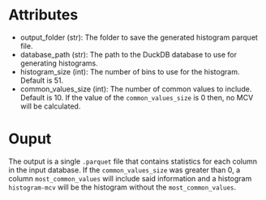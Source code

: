 # Attributes

- output_folder (str): The folder to save the generated histogram parquet
file.
- database_path (str): The path to the DuckDB database to use for generating
histograms.
- histogram_size (int): The number of bins to use for the histogram.
Default is 51.
- common_values_size (int): The number of common values to include. 
Default is 10. If the value of the `common_values_size` is 0 then, no
MCV will be calculated. 

# Ouput

The output is a single `.parquet` file that contains statistics for
each column in the input database. If the `common_values_size` was
greater than 0, a column `most_common_values` will include said
information and a histogram `histogram-mcv` will be the histogram
without the `most_common_values`.